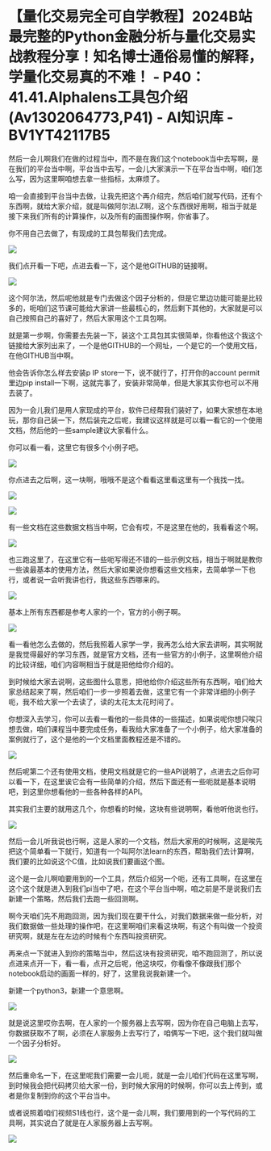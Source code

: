 # 【量化交易完全可自学教程】2024B站最完整的Python金融分析与量化交易实战教程分享！知名博士通俗易懂的解释，学量化交易真的不难！ - P40：41.41.Alphalens工具包介绍(Av1302064773,P41) - AI知识库 - BV1YT42117B5

然后一会儿啊我们在做的过程当中，而不是在我们这个notebook当中去写啊，是在我们的平台当中啊，平台当中去写，一会儿大家演示一下在平台当中啊，咱们怎么写，因为这里啊咱想去拿一些指标，太麻烦了。

咱一会直接到平台当中去做，让我先把这个再介绍完，然后咱们就写代码，还有个东西啊，就给大家介绍，就是叫做阿尔法LZ啊，这个东西很好用啊，相当于就是接下来我们所有的计算操作，以及所有的画图操作啊，你省事了。

你不用自己去做了，有现成的工具包帮我们去完成。

![](img/892e614b9aa7d4bf1e5b913a764f89ae_1.png)

我们点开看一下吧，点进去看一下，这个是他GITHUB的链接啊。

![](img/892e614b9aa7d4bf1e5b913a764f89ae_3.png)

这个阿尔法，然后呢他就是专门去做这个因子分析的，但是它里边功能可能是比较多的，呃咱们这节课可能给大家讲一些最核心的，然后剩下其他的，大家就是可以自己按照自己的喜好了，然后大家用这个工具包啊。

就是第一步啊，你需要去先装一下，装这个工具包其实很简单，你看他这个我这个链接给大家列出来了，一个是他GITHUB的一个网址，一个是它的一个使用文档，在他GITHUB当中啊。

他会告诉你怎么样去安装p IP store一下，说不就行了，打开你的account permit里边pip install一下啊，这就完事了，安装非常简单，但是大家其实你也可以不用去装了。

因为一会儿我们是用人家现成的平台，软件已经帮我们装好了，如果大家想在本地玩，那你自己装一下，然后装完之后呢，我建议这样就是可以看一看它的一个使用文档，然后他的一些sample建议大家看什么。

你可以看一看，这里它有很多个小例子吧。

![](img/892e614b9aa7d4bf1e5b913a764f89ae_5.png)

你点进去之后啊，这一块啊，哦哦不是这个看看这里看这里有一个我找一找。

![](img/892e614b9aa7d4bf1e5b913a764f89ae_7.png)

![](img/892e614b9aa7d4bf1e5b913a764f89ae_8.png)

有一些文档在这些数据文档当中啊，它会有哎，不是这里在他的，我看看这个啊。

![](img/892e614b9aa7d4bf1e5b913a764f89ae_10.png)

也三跑这里了，在这里它有一些呃写得还不错的一些示例文档，相当于啊就是教你一些诶最基本的使用方法，然后大家如果说你想看这些文档来，去简单学一下也行，或者说一会听我讲也行，我这些东西哪来的。



![](img/892e614b9aa7d4bf1e5b913a764f89ae_12.png)

基本上所有东西都是参考人家的一个，官方的小例子啊。

![](img/892e614b9aa7d4bf1e5b913a764f89ae_14.png)

看一看他怎么去做的，然后我照着人家学一学，我再怎么给大家去讲啊，其实啊就是我觉得最好的学习东西，就是官方文档，还有一些官方的小例子，这里啊他介绍的比较详细，咱们内容啊相当于就是把他给你介绍的。

到时候给大家去说啊，这些图什么意思，把他给你介绍这些所有东西啊，咱们给大家总结起来了啊，然后咱们一步一步照着去做，这里它有一个非常详细的小例子呃，我不给大家一个去读了，读的太花太太花时间了。

你想深入去学习，你可以去看一看他的一些具体的一些描述，如果说呢你想只唉只想去做，咱们课程当中要完成任务，看我给大家准备了一个小例子，给大家准备的案例就行了，这个是他的一个文档里面教程还是不错的。



![](img/892e614b9aa7d4bf1e5b913a764f89ae_16.png)

然后呢第二个还有使用文档，使用文档就是它的一些API说明了，点进去之后你可以看一下，在这里诶它会有一些简单的介绍，然后下面还有一些呃就是基本说明吧，到这里你想看他的一些各种各样的API。

其实我们主要的就用这几个，你想看的时候，这块有些说明啊，看他听他说也行。

![](img/892e614b9aa7d4bf1e5b913a764f89ae_18.png)

然后一会儿听我说也行啊，这是人家的一个文档，然后大家用的时候啊，这是唉先把这个简单看一下就行，知道有一个叫阿尔法learn的东西，帮助我们去计算啊，我们要的比如说这个C值，比如说我们要画这个图。

这个是一会儿啊咱要用到的一个工具，然后介绍另一个呃，还有工具啊，在这里在这个这个就是进入到我们pi当中了吧，在这个平台当中啊，咱之前是不是说我们去新建一个策略，然后我们去跑一些回测啊。

啊今天咱们先不用跑回测，因为我们现在要干什么，对我们数据来做一些分析，对我们数据做一些处理的操作吧，在这里啊咱们来看这块啊，有这个有叫做一个投资研究啊，就是左在左边的时候有个东西叫投资研究。

再来点一下就进入到你的策略当中，然后这块有投资研究，咱不跑回测了，所以说点进来点开一下，看一看，点开之后呢，他这块哎，你看像不像跟我们那个notebook启动的画面一样的，好了，这里我说我新建一个。

新建一个python3，新建一个意思啊。

![](img/892e614b9aa7d4bf1e5b913a764f89ae_20.png)

就是说这里哎你去啊，在人家的一个服务器上去写啊，因为你在自己电脑上去写，你数据获取不了啊，必须在人家服务上去写行了，咱俩写一下吧，这个我们就叫做一个因子分析好。



![](img/892e614b9aa7d4bf1e5b913a764f89ae_22.png)

然后重命名一下，在这里呢我们需要一会儿呃，就是一会儿咱们代码在这里写啊，到时候我会把代码拷贝给大家一份，到时候大家用的时候啊，你可以去上传到，或者是你复制到你的这个平台当中。

或者说照着咱们视频S1线也行，这个是一会儿啊，我们要用到的一个写代码的工具啊，其实说白了就是在人家服务器上去写啊。



![](img/892e614b9aa7d4bf1e5b913a764f89ae_24.png)